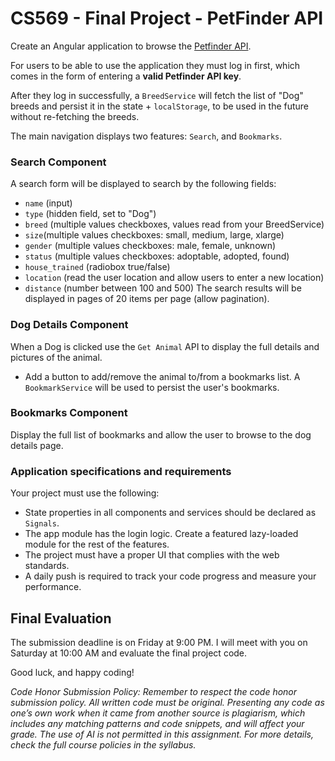 # CS569 - Final Project - PetFinder API
Create an Angular application to browse the [Petfinder API](https://www.petfinder.com/developers/).
  
For users to be able to use the application they must log in first, which comes in the form of entering a **valid Petfinder API key**.
  
After they log in successfully, a `BreedService` will fetch the list of "Dog" breeds and persist it in the state + `localStorage`, to be used in the future without re-fetching the breeds.
  
The main navigation displays two features: `Search`, and `Bookmarks`. 

### Search Component
A search form will be displayed to search by the following fields:
* `name` (input)
* `type` (hidden field, set to "Dog")
* `breed` (multiple values checkboxes, values read from your BreedService)
* `size`(multiple values checkboxes: small, medium, large, xlarge)
* `gender` (multiple values checkboxes: male, female, unknown)
* `status` (multiple values checkboxes: adoptable, adopted, found)
* `house_trained` (radiobox true/false)
* `location` (read the user location and allow users to enter a new location)
* `distance` (number between 100 and 500)
The search results will be displayed in pages of 20 items per page (allow pagination). 
  
### Dog Details Component
When a Dog is clicked use the `Get Animal` API to display the full details and pictures of the animal. 
* Add a button to add/remove the animal to/from a bookmarks list. A `BookmarkService` will be used to persist the user's bookmarks. 
  
### Bookmarks Component
Display the full list of bookmarks and allow the user to browse to the dog details page.

### Application specifications and requirements
Your project must use the following:  
* State properties in all components and services should be declared as `Signals`.
* The app module has the login logic. Create a featured lazy-loaded module for the rest of the features.
* The project must have a proper UI that complies with the web standards.
* A daily push is required to track your code progress and measure your performance. 

## Final Evaluation 
The submission deadline is on Friday at 9:00 PM. I will meet with you on Saturday at 10:00 AM and evaluate the final project code.  

Good luck, and happy coding!

_Code Honor Submission Policy: Remember to respect the code honor submission policy. All written code must be original. Presenting any code as one’s own work when it came from another source is plagiarism, which includes any matching patterns and code snippets, and will affect your grade. The use of AI is not permitted in this assignment. For more details, check the full course policies in the syllabus._
